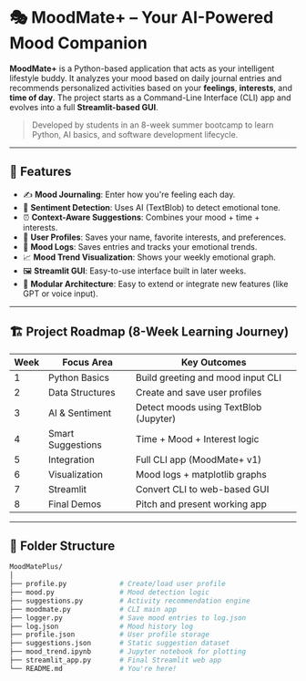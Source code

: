 # 🎭 MoodMate+ – Your AI-Powered Mood Companion

**MoodMate+** is a Python-based application that acts as your intelligent lifestyle buddy. It analyzes your mood based on daily journal entries and recommends personalized activities based on your **feelings**, **interests**, and **time of day**. The project starts as a Command-Line Interface (CLI) app and evolves into a full **Streamlit-based GUI**.

> Developed by students in an 8-week summer bootcamp to learn Python, AI basics, and software development lifecycle.

---

## 📌 Features

- ✍️ **Mood Journaling**: Enter how you're feeling each day.
- 🧠 **Sentiment Detection**: Uses AI (TextBlob) to detect emotional tone.
- ⏰ **Context-Aware Suggestions**: Combines your mood + time + interests.
- 👤 **User Profiles**: Saves your name, favorite interests, and preferences.
- 🧾 **Mood Logs**: Saves entries and tracks your emotional trends.
- 📈 **Mood Trend Visualization**: Shows your weekly emotional graph.
- 🖼️ **Streamlit GUI**: Easy-to-use interface built in later weeks.
- 🧩 **Modular Architecture**: Easy to extend or integrate new features (like GPT or voice input).

---

## 🏗️ Project Roadmap (8-Week Learning Journey)

| Week | Focus Area | Key Outcomes |
|------|------------|--------------|
| 1 | Python Basics | Build greeting and mood input CLI |
| 2 | Data Structures | Create and save user profiles |
| 3 | AI & Sentiment | Detect moods using TextBlob (Jupyter) |
| 4 | Smart Suggestions | Time + Mood + Interest logic |
| 5 | Integration | Full CLI app (MoodMate+ v1) |
| 6 | Visualization | Mood logs + matplotlib graphs |
| 7 | Streamlit | Convert CLI to web-based GUI |
| 8 | Final Demos | Pitch and present working app |

---

## 📂 Folder Structure

```bash
MoodMatePlus/
│
├── profile.py             # Create/load user profile
├── mood.py                # Mood detection logic
├── suggestions.py         # Activity recommendation engine
├── moodmate.py            # CLI main app
├── logger.py              # Save mood entries to log.json
├── log.json               # Mood history log
├── profile.json           # User profile storage
├── suggestions.json       # Static suggestion dataset
├── mood_trend.ipynb       # Jupyter notebook for plotting
├── streamlit_app.py       # Final Streamlit web app
└── README.md              # You're here!
